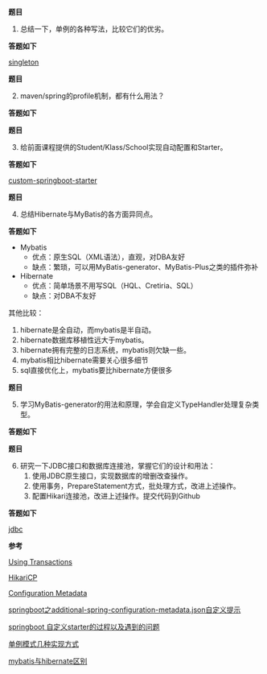**题目**
1. 总结一下，单例的各种写法，比较它们的优劣。

**答题如下**

[singleton](https://github.com/Rookie45/JAVA-000/tree/main/Week_05/springboot/src/main/java/com/sl/java00/springboot/homework/lesson10/singleton)

**题目**

2. maven/spring的profile机制，都有什么用法？

**答题如下**

**题目**

3. 给前面课程提供的Student/Klass/School实现自动配置和Starter。

**答题如下**

[custom-springboot-starter](https://github.com/Rookie45/JAVA-000/tree/main/Week_05/custom-springboot-starter)

**题目**

4. 总结Hibernate与MyBatis的各方面异同点。

**答题如下**

- Mybatis
  - 优点：原生SQL（XML语法），直观，对DBA友好
  - 缺点：繁琐，可以用MyBatis-generator、MyBatis-Plus之类的插件弥补
- Hibernate
  - 优点：简单场景不用写SQL（HQL、Cretiria、SQL）
  - 缺点：对DBA不友好 
  
其他比较：
1. hibernate是全自动，而mybatis是半自动。
2. hibernate数据库移植性远大于mybatis。
3. hibernate拥有完整的日志系统，mybatis则欠缺一些。
4. mybatis相比hibernate需要关心很多细节
5. sql直接优化上，mybatis要比hibernate方便很多

**题目**

5. 学习MyBatis-generator的用法和原理，学会自定义TypeHandler处理复杂类型。

**答题如下**

**题目**

6. 研究一下JDBC接口和数据库连接池，掌握它们的设计和用法：
   1. 使用JDBC原生接口，实现数据库的增删改查操作。
   2. 使用事务，PrepareStatement方式，批处理方式，改进上述操作。
   3. 配置Hikari连接池，改进上述操作。提交代码到Github  

**答题如下**

[jdbc](https://github.com/Rookie45/JAVA-000/tree/main/Week_05/springboot/src/main/java/com/sl/java00/springboot/homework/lesson10/jdbc)

**参考**

[Using Transactions](https://docs.oracle.com/javase/tutorial/jdbc/basics/transactions.html)

[HikariCP](https://github.com/brettwooldridge/HikariCP#configuration-knobs-baby)

[Configuration Metadata](https://docs.spring.io/spring-boot/docs/2.1.7.RELEASE/reference/html/configuration-metadata.html#configuration-metadata-format)

[springboot之additional-spring-configuration-metadata.json自定义提示](https://www.cnblogs.com/Purgeyao/p/11439555.html)

[springboot 自定义starter的过程以及遇到的问题](https://www.codenong.com/jsc63b8d1dead8/)

[单例模式几种实现方式](https://www.cnblogs.com/ngy0217/p/9006716.html)

[mybatis与hibernate区别](https://blog.csdn.net/wangpeng047/article/details/17038659)
